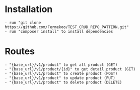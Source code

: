 
# Installation
    - run "git clone https://github.com/Fermekoo/TEST_CRUD_REPO_PATTERN.git"
    - run "composer install" to install dependencies
# Routes
    - "{base_url}/v1/product" to get all product (GET)
    - "{base_url}/v1/product/{id}" to get detail product (GET)
    - "{base_url}/v1/product" to create product (POST)
    - "{base_url}/v1/product" to update product (PUT)
    - "{base_url}/v1/product" to delete product (DELETE)
    